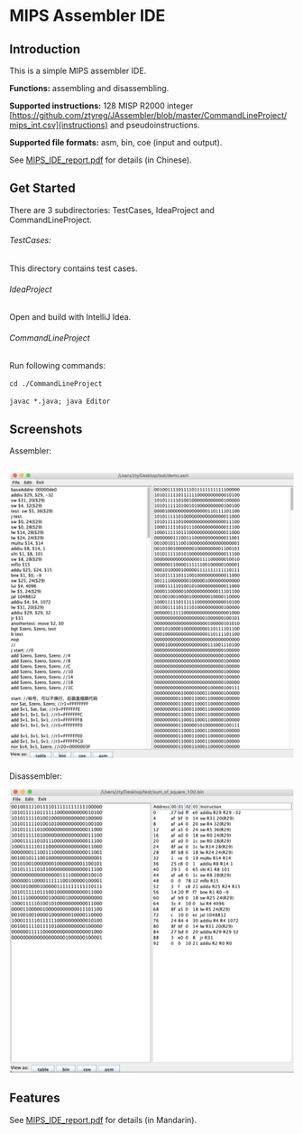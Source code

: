 # MIPS Assembler IDE

## Introduction

This is a simple MIPS assembler IDE.

**Functions:** assembling and disassembling.

**Supported instructions:** 128 MISP R2000 integer [https://github.com/ztyreg/JAssembler/blob/master/CommandLineProject/mips_int.csv](instructions) and pseudoinstructions.

**Supported file formats:** asm, bin, coe (input and output).

See [MIPS_IDE_report.pdf](./MIPS_IDE_report.pdf) for details (in Chinese).

## Get Started

There are 3 subdirectories: TestCases, IdeaProject and CommandLineProject.

###### TestCases:

This directory contains test cases.

###### IdeaProject

Open and build with IntelliJ Idea.

###### CommandLineProject

Run following commands:

`cd ./CommandLineProject`

`javac *.java; java Editor`

## Screenshots

Assembler:

## ![screenshot1](./screenshot1.png)

Disassembler:

![screenshot2](./screenshot2.png)

## Features

See [MIPS_IDE_report.pdf](./MIPS_IDE_report.pdf) for details (in Mandarin).





